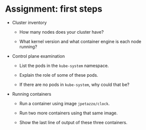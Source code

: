 # Assignment: first steps

- Cluster inventory

  - How many nodes does your cluster have?

  - What kernel version and what container engine is each node running?

- Control plane examination

  - List the pods in the `kube-system` namespace.

  - Explain the role of some of these pods.

  - If there are no pods in `kube-system`, why could that be?

- Running containers

  - Run a container using image `jpetazzo/clock`.

  - Run two more containers using that same image.

  - Show the last line of output of these three containers.
